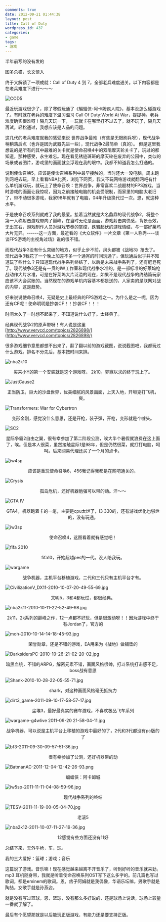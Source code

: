 ```yaml
---
comments: true
date: 2012-09-21 01:44:38
layout: post
title: Call of Duty
wordpress_id: 437
categories:
- game
tags:
- 游戏
---
```


半年前写的没有发的

图多杀猫，长文慎入





终于又解锁了一项成就：Call of Duty 4 到 7，全部老兵难度通关。以下内容都是在老兵难度下进行～～～

![COD5](https://f.skip2.top/i/7dc15b19235fb3884ccd451de32eb7902a735a1d9b079f9b209c598c14dfb015.png)

最近玩游戏很少了，除了寒假玩通了《蝙蝠侠-阿卡姆疯人院》，基本没怎么碰游戏了。有时就在老兵的难度下温习温习 Call Of Duty:World At War，提提神。老兵难度确实很难呀！隔几天玩一下，一玩就卡在哪里打不过去了，就不玩了，隔几天再试，轻松通过，我想应该是人品的问题。

这几代的老兵难度就我的感受来说 世界战争最难（有些是无限刷兵呀），现代战争稍稍落后点（也许是因为武器先进一些），现代战争2最简单（真的）。
但是这里我想说的是所有的其中最难的关卡就是使命召唤4中的双阻摩天轮关卡了，玩过的都知道，那种感受，永生难忘。现在看见锈迹斑斑的摩天轮在废弃的公园中，类似的场景或者图片，游戏里的画面就会浮现在我的眼中。我都不知道我怎么打通的。

说到使命召唤5，应该是使命召唤系列中最早接触的，当时还大一没电脑，周末跑到网吧去玩，早上看看NBA比赛，浏览下网页，我又不玩网络游戏就翻网吧有什么单机游戏玩，就玩上了使命召唤：世界战争，非常喜欢二战题材的FPS游戏。当时游戏的画面让我惊叹，因为之前接触电脑的机会受限制，而家里的电脑太老旧了，带不动很多游戏，我家98年就有了电脑，04年升级换代过一次。恩，就这种水平。

于是使命召唤系列就成了我的最爱。接着当然就是大名鼎鼎的现代战争2，将整个第一人称射击游戏带向了巅峰，在当时无论是画面，游戏射击爽快感，背景音效，无出其右，游戏制作人员对游戏节奏的掌控，跌宕起伏的游戏情结，与一部好莱坞大片无异。------这一方面，最近看的《大众软件》一片文章《第一人称秀----谈谈FPS游戏的主视角过场》说的很不错。

而现代战争3没有什么突破的地方，似乎止步不前，风头都被《战地3》抢去了。现代战争3我花了一个晚上加差不多一个通宵的时间玩通了，但玩通后似乎并不知道玩了些什么？只知道现代战争系列终结了，以后是未来战争系列了，还有肥皂死了。现代战争3还是有一贯的IW工作室和现代战争水准的，是一部标准的好莱坞枪战动作大片水准，可是在好莱坞大片泛滥的现在，如果不是现代战争的终结篇玩家应该不大会买账的。当然现在的游戏单机内容基本都是送的，人家卖的是联网对战的内容，这是趋势。

好来说说使命召唤4，无疑是史上最经典的FPS游戏之一。为什么是之一呢，因为还有CF呢！使命明明是抄袭CF！！抄袭CF！！！

时间太久了一时想不起来了，不知道说什么好了。太经典了。



经典现代战争2的原声带呀！有人说是这里[http://www.verycd.com/topics/2826898/](http://www.verycd.com/topics/2826898/)



很多游戏细节意思都想不出来了，翻了翻以前的游戏截图，说说截图吧，我都玩过什么游戏。排名不分先后，基本按时间来排。





![nba2k10](https://f.skip2.top/i/226aa8a53e9e4c548728acbed8b5f502a80a367433922a80dcda54bf83988494.jpg)

<center>买来小Y的第一个安装就是这个游戏呀。 2k10。梦寐以求的终于玩上了。</center>




![JustCause2](https://f.skip2.top/i/f47b19f21596c08bd60ab402e434ed68157f9396e4f30ea6b55551d9bc591bb5.jpg)

<center>正当防卫，巨大的沙盘世界，优美细腻的风景画面，上天入地，开坦克打飞机，爽。</center>



![Transformers: War for Cybertron](https://f.skip2.top/i/6f7b874e3f6ddb892db17e9233b318bad6783c31ae4abfe3e63a9f49a182e6ba.jpg)

<center>变形金刚，感觉没什么意思，还是开枪，装子弹，开枪，变形就是个噱头。</center>



![SC2](https://f.skip2.top/i/d0a6aae5b243ced6a754e980ba82b04f8832b60d6b82642b8ddb9a54a183090b.jpg)

<center>星际争霸2自由之翼，很有幸参加了第二阶段公测，唉大半个暑假就浪费在这上面了，唉。但是本人很菜，虽然接触星际1是98年，但是仍然很菜，就打打电脑，呵呵。后来网易代理还买了一个月的点卡。</center>

![iw4sp](https://f.skip2.top/i/2e24076b2a264544681f408571ed5e841cd7f08dd83cb20274f3ab45a6259c04.jpg)

<center>应该是重玩使命召唤6，456我记得我都是在网吧通关的。</center>



![Crysis](https://f.skip2.top/i/6839535a859dd129d82ecc9e96a8dfae04b7e6094f063d83b223c5ca9f88ffbd.jpg)

<center>孤岛危机，还好机器勉强可以带的动。汗～～</center>



![GTA IV](https://f.skip2.top/i/84fbb4fe6a37ad94f17ff24c1cbc0654a7dad750a30c5ff513fd19184d48397f.jpg)

<center>GTA4，机器跑着卡的一笔，主要是cpu太烂了，I3 330的，还有游戏优化也够烂的，没有玩通。</center>



![iw3sp](https://f.skip2.top/i/cfa0e12e81f5fc7ab5ca621796b06e05a77afa96f69f7aae0f1e004eeb273cef.jpg)

<center>使命召唤4，这图看着就有感觉吧！</center>



![fifa 2010](https://f.skip2.top/i/14c8714b0f417e54a352763247aff9569973d4eb0a9e38c224a997e2762fa344.jpg)

<center>fifa10，开始超越pes的一代。没人陪我玩。</center>

![wargame](https://f.skip2.top/i/95cab7cc85345f69268e85abdf69095b58819e434e399965bfc131158ecc1cab.jpg)

<center>战争机器，主机平台移植游戏，二代和三代只有主机平台才有。</center>



![CivilizationV_DX11-2010-10-07-20-49-55-69.jpg](https://f.skip2.top/i/88a694e790b14378d754c087f96bf24081882cde06f40d15bc2668c46130af83.jpg)

<center>文明5，3和4都玩过，都很经典。</center>



![nba2k11-2010-10-11-22-52-49-98.jpg](https://f.skip2.top/i/563d510a7498df4c97943c81ce17fa814068fd83913c4896e3dae955004e027c.jpg)

<center>2k11，2k系列的巅峰之作，12一点都不好玩，但是很激动呀！！因为游戏中终于有Jordan了，官方的</center>

![moh-2010-10-14-14-18-45-93.jpg](https://f.skip2.top/i/6ae28e3f929aec99fe7705fe94c10be8cc4f327acd1ac14aee069f2bc11a3776.jpg)

<center>荣誉勋章，还是不错的游戏，EA用来为《战地》做铺垫的</center>

![DarksidersPC-2010-10-26-21-02-20-02.jpg](https://f.skip2.top/i/4f14c12301abb3c1df22a21cb543e75af85e8ae659339e976df9c101def7d906.jpg)

<center>暗黑血统，不错的ARPG，解密元素不错，画面风格很帅，打斗系统打击感不足，boss战有意思</center>

![Shank-2010-10-28-22-05-55-71.jpg](https://f.skip2.top/i/70ac619bb9a7fa10dcde913d61f0dbd5721a637325058d7f37af8b2f05eebb46.jpg)

<center>shark，对这种画面风格毫无抵抗力</center>

![dirt3_game-2011-09-10-17-58-57-17.jpg](https://f.skip2.top/i/dccb138fcf1bbed37bdf3aff102c774cec9b8790520c2d1cc656ba75f69534f5.jpg)

<center>尘埃3，最好最真实的赛车游戏，不喜欢极品飞车系列</center>

![wargame-g4wlive 2011-09-20 21-58-04-11.jpg](https://f.skip2.top/i/f5be1b0022cc1b5e5e1de2989aaa1125dac089baaf0fd1d4cd49f1fd7baf3dd9.jpg)

<center>战争机器，可以说是主机平台上移植的游戏中最好的了，2代和3代都没有pc版的了</center>

![bf3-2011-09-30-09-57-51-36.jpg](https://f.skip2.top/i/f9c7f973513d9ce04d2d8433821ee5e8aeb5635d552dbe01377f25bafff6c85d.jpg)

<center>很有幸参加了公测，还好机器带的动</center>


![BatmanAC-2011-12-04-12-42-26-93.png](https://f.skip2.top/i/857f804bfd721fe098a2af2a2f85ae9fc2b4ab187464a5b2fddc641ffce29e20.png)

<center>蝙蝠侠：阿卡姆城</center>



![iw5sp-2011-11-11-04-08-59-96.jpg](https://f.skip2.top/i/48940d18eddeba4a6d8e88a02f8aadcc19f33b6f3c62cd73e7f1cbd33800b08b.jpg)

<center>现代战争系列的终结</center>

![TESV-2011-11-19-00-05-04-70.jpg](https://f.skip2.top/i/cb810ca9ded4fa005a9b8f63a8ee08cf2a4e40cb755efb31ef0ad5273dae6625.jpg)

<center>老滚5</center>


![nba2k12-2011-10-07-11-27-19-36.jpg](https://f.skip2.top/i/5fd68eb40631c17d404826619431eea9a06115d3cc235b83d16998df86e1a186.jpg)

<center>12感觉有些方面还没有11好</center>


总结下来，无外乎枪，车，球。


我的三大爱好：篮球；游戏；音乐

这篇说了游戏。音乐嘛！现在感觉越来越离不开音乐了，听到好听的音乐就来劲。mp3 耳机随身带，我就是听着使命召唤系列OST写下这么多字的。前几篇也写过歌词，都是eminem的歌词。恩，痞子阿姆就是我偶像，华语乐坛嘛，男歌手就是陶喆，女歌手就是孙燕姿。

就是没有写过篮球，恩，篮球，没有那么多好说的，还是球场上说话，球场上较量一番就了解了。



最后有个愿望那就是以后能玩正版游戏，有能力还是要支持正版。
